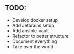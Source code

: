 ## TODO:

* Develop docker setup
* Add Jetbrains setup
* Add ansible-vault
* Refactor to better structure
* Document everything
* Take over the world
